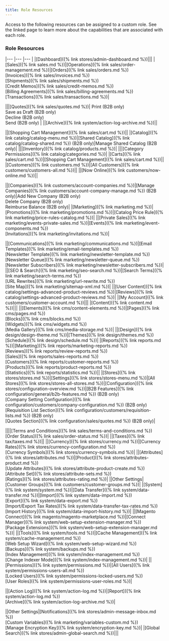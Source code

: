 ```yaml
---
title: Role Resources
---
```


Access to the following resources can be assigned to a custom role. See the linked page to learn more about the capabilities that are associated with each role.

### Role Resources

|--- |--- |--- |
|[Dashboard]({% link stores/admin-dashboard.md %})|||
|[Sales]({% link sales.md %})|[Operations]({% link sales/order-management.md %})|[Orders]({% link sales/orders.md %})<br/>[Invoices]({% link sales/invoices.md %})<br/>[Shipments]({% link sales/shipments.md %})<br/>[Credit Memos]({% link sales/credit-memos.md %})<br/>[Billing Agreements]({% link sales/billing-agreements.md %})<br/>[Transactions]({% link sales/transactions.md %})|
<!--{% if "Default.B2B" contains site.edition %}-->
|||[Quotes]({% link sales/quotes.md %})| Print (B2B only)<br/> Save as Draft (B2B only)<br/>Decline (B2B only)<br/>Send (B2B only) |
||[Archive]({% link system/action-log-archive.md %})||
<!--{% endif %}-->
||[Shopping Cart Management]({% link sales/cart.md %})||
|[Catalog]({% link catalog/catalog-menu.md %})|<!--{% if "Default.B2B" contains site.edition %}-->[Shared Catalog]({% link catalog/catalog-shared.md %}) (B2B only)|Manage Shared Catalog (B2B only)|<!--{% endif %}-->
|||[Inventory]({% link catalog/products.md %})|
|||[Category Permissions]({% link catalog/categories.md %})|
|[Carts]({% link sales/cart.md %})|[Shopping Cart Management]({% link sales/cart.md %})||
|[Customers]({% link customers.md %})|[All Customers]({% link customers/customers-all.md %})||
||[Now Online]({% link customers/now-online.md %})||
<!--{% if "Default.B2B" contains site.edition %}-->
||[Companies]({% link customers/account-companies.md %})|[Manage Companies]({% link customers/account-company-manage.md %}) (B2B only)|Add New Company (B2B only)<br/>Delete Company (B2B only)<br/>Reimburse Balance (B2B only)|
|[Marketing]({% link marketing.md %})|[Promotions]({% link marketing/promotions.md %})|[Catalog Price Rule]({% link marketing/price-rules-catalog.md %})|
||[Private Sales]({% link marketing/events-private-sales.md %})|[Events]({% link marketing/event-components.md %})<br/>[Invitations]({% link marketing/invitations.md %})|
<!-- {% endif %}  -->
||[Communications]({% link marketing/communications.md %})|[Email Templates]({% link marketing/email-templates.md %})<br/>[Newsletter Template]({% link marketing/newsletter-template.md %})<br/>[Newsletter Queue]({% link marketing/newsletter-queue.md %})<br/>[Newsletter Subscribers]({% link marketing/newsletter-subscribers.md %})|
||[SEO & Search]({% link marketing/seo-search.md %})|[Search Terms]({% link marketing/search-terms.md %})<br/>[URL Rewrites]({% link marketing/url-rewrite.md %})<br/>[Site Map]({% link marketing/sitemap-xml.md %})|
||[User Content]({% link catalog/settings-advanced-product-reviews.md %})|[Reviews]({% link catalog/settings-advanced-product-reviews.md %})|
|[My Account]({% link customers/customer-account.md %})|||
|[Content]({% link content.md %})|||
||[Elements]({% link cms/content-elements.md %})|[Pages]({% link cms/pages.md %})<br/>[Blocks]({% link cms/blocks.md %})<br/>[Widgets]({% link cms/widgets.md %})<br/>[Media Gallery]({% link cms/media-storage.md %})|
||[Design]({% link design/design-theme.md %})|[Themes]({% link design/themes.md %})<br/>[Schedule]({% link design/schedule.md %})|
|[Reports]({% link reports.md %})|[Marketing]({% link reports/marketing-reports.md %})<br/>[Reviews]({% link reports/review-reports.md %})<br/>[Sales]({% link reports/sales-reports.md %})<br/>[Customers]({% link reports/customer-reports.md %})<br/>[Products]({% link reports/product-reports.md %})<br/>[Statistics]({% link reports/statistics.md %})||
|[Stores]({% link stores/stores.md %})|[Settings]({% link stores/stores-menu.md %})|[All Stores]({% link stores/stores-all-stores.md %})|[Configuration]({% link stores/configuration-overview.md %})<!--{% if "Default.B2B" contains site.edition %}-->|[B2B Features]({% link configuration/general/b2b-features.md %}) (B2B only)<br/>[Company Setting Configuration]({% link configuration/customers/company-configuration.md %}) (B2B only)<br/>[Requisition List Section]({% link configuration/customers/requisition-lists.md %}) (B2B only)<br/>[Quotes Section]({% link configuration/sales/quotes.md %}) (B2B only)|
<!-- {% endif %}  -->
||||[Terms and Conditions]({% link sales/terms-and-conditions.md %})<br/>[Order Status]({% link sales/order-status.md %})|
||[Taxes]({% link tax/taxes.md %})||
||[Currency]({% link stores/currency.md %})|[Currency Rates]({% link stores/currency-configuration.md %})<br/>[Currency Symbols]({% link stores/currency-symbols.md %})|
||[Attributes]({% link stores/attributes.md %})|[Product]({% link stores/attributes-product.md %})<br/>[Update Attributes]({% link stores/attribute-product-create.md %})<br/>[Attribute Set]({% link stores/attribute-sets.md %})<br/>[Ratings]({% link stores/attributes-rating.md %})|
||Other Settings|[Customer Groups]({% link customers/customer-groups.md %})|
|[System]({% link system/system.md %})|[Data Transfer]({% link system/data-transfer.md %})|[Import]({% link system/data-import.md %})<br/>[Export]({% link system/data-export.md %})<br/>[Import/Export Tax Rates]({% link system/data-transfer-tax-rates.md %})<br/>[Import History]({% link system/data-import-history.md %})|
||[Magento Connect]({% link magento/magento-marketplace.md %})|[Connect Manager]({% link system/web-setup-extension-manager.md %})<br/>[Package Extensions]({% link system/web-setup-extension-manager.md %})|
||[Tools]({% link system/tools.md %})|[Cache Management]({% link system/cache-management.md %})<br/>[Web Setup Wizard]({% link system/web-setup-wizard.md %})<br/>[Backups]({% link system/backups.md %})<br/>[Index Management]({% link system/index-management.md %})<br/>[Change Indexer Mode]({% link system/index-management.md %})|
||[Permissions]({% link system/permissions.md %})|[All Users]({% link system/permissions-users-all.md %})<br/>[Locked Users]({% link system/permissions-locked-users.md %})<br/>[User Roles]({% link system/permissions-user-roles.md %})|
<!--{% if "Default.B2B" contains site.edition %}-->
||[Action Log]({% link system/action-log.md %})|[Report]({% link system/action-log.md %})<br/>[Archive]({% link system/action-log-archive.md %})|
<!--{% endif %}-->
||Other Settings|[Notifications]({% link stores/admin-message-inbox.md %})<br/>[Custom Variables]({% link marketing/variables-custom.md %})<br/>[Manage Encryption Key]({% link system/encryption-key.md %})|
|[Global Search]({% link stores/admin-global-search.md %})|||
